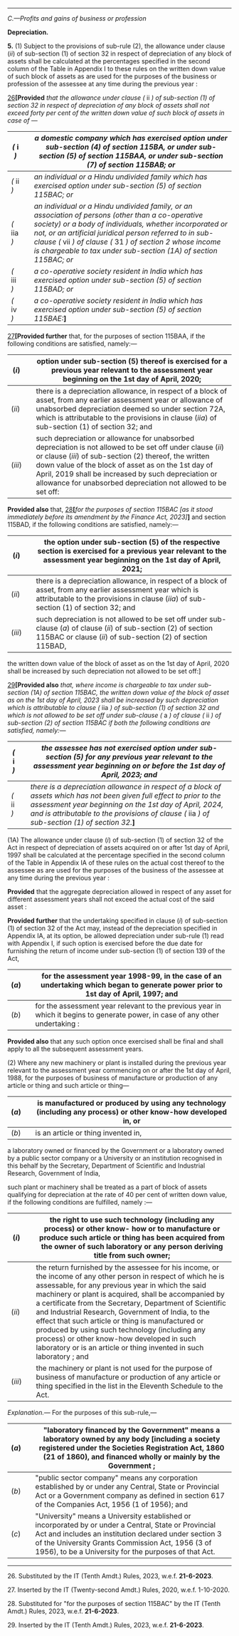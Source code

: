 ****

_C.—Profits and gains of business or profession_

**Depreciation.**

**5.** (1) Subject to the provisions of sub-rule (2), the allowance under clause (_ii_) of sub-section (1) of section 32 in respect of depreciation of any block of assets shall be calculated at the percentages specified in the second column of the Table in Appendix I to these rules on the written down value of such block of assets as are used for the purposes of the business or profession of the assessee at any time during the previous year :

[26](javascript:ShowFootnote\('fn173'\);)**[Provided** _that the allowance under clause (_ ii _) of sub-section (1) of section 32 in respect of depreciation of any block of assets shall not exceed forty per cent of the written down value of such block of assets in case of —_

 _(_ i _)_|  |  _a domestic company which has exercised option under sub-section (4) of section 115BA, or under sub-section (5) of section 115BAA, or under sub-section (7) of section 115BAB; or_  
---|---|---  
 _(_ ii _)_|  |  _an individual or a Hindu undivided family which has exercised option under sub-section (5) of section 115BAC; or_  
 _(_ iia _)_|  |  _an individual or a Hindu undivided family, or an association of persons (other than a co-operative society) or a body of individuals, whether incorporated or not, or an artificial juridical person referred to in sub-clause (_ vii _) of clause (_ 31 _) of section 2 whose income is chargeable to tax under sub-section (1A) of section 115BAC; or_  
 _(_ iii _)_|  |  _a co-operative society resident in India which has exercised option under sub-section (5) of section 115BAD; or_  
 _(_ iv _)_|  |  _a co-operative society resident in India which has exercised option under sub-section (5) of section 115BAE:_**]**  
  
[27](javascript:ShowFootnote\('fn174'\);)**[Provided further** that, for the purposes of section 115BAA, if the following conditions are satisfied, namely:—

(_i_)|  |  option under sub-section (5) thereof is exercised for a previous year relevant to the assessment year beginning on the 1st day of April, 2020;  
---|---|---  
(_ii_)|  |  there is a depreciation allowance, in respect of a block of asset, from any earlier assessment year or allowance of unabsorbed depreciation deemed so under section 72A, which is attributable to the provisions in clause (_iia_) of sub-section (1) of section 32; and  
(_iii_)|  |  such depreciation or allowance for unabsorbed depreciation is not allowed to be set off under clause (_ii_) or clause (_iii_) of sub-section (2) thereof, the written down value of the block of asset as on the 1st day of April, 2019 shall be increased by such depreciation or allowance for unabsorbed depreciation not allowed to be set off:  
  
**Provided also** that, [28](javascript:ShowFootnote\('fn175'\);)**[**_for the purposes of section 115BAC [as it stood immediately before its amendment by the Finance Act, 2023]_**]** and section 115BAD, if the following conditions are satisfied, namely:—

(_i_)|  |  the option under sub-section (5) of the respective section is exercised for a previous year relevant to the assessment year beginning on the 1st day of April, 2021;  
---|---|---  
(_ii_)|  |  there is a depreciation allowance, in respect of a block of asset, from any earlier assessment year which is attributable to the provisions in clause (_iia_) of sub-section (1) of section 32; and  
(_iii_)|  |  such depreciation is not allowed to be set off under sub-clause (_a_) of clause (_ii_) of sub-section (2) of section 115BAC or clause (_ii_) of sub-section (2) of section 115BAD,  
  
the written down value of the block of asset as on the 1st day of April, 2020 shall be increased by such depreciation not allowed to be set off:]

[29](javascript:ShowFootnote\('fn176'\);)**[Provided also** _that, where income is chargeable to tax under sub-section (1A) of section 115BAC, the written down value of the block of asset as on the 1st day of April, 2023 shall be increased by such depreciation which is attributable to clause (_ iia _) of sub-section (1) of section 32 and which is not allowed to be set off under sub-clause (_ a _) of clause (_ ii _) of sub-section (2) of section 115BAC if both the following conditions are satisfied, namely:—_

 _(_ i _)_|  |  _the assessee has not exercised option under sub-section (5) for any previous year relevant to the assessment year beginning on or before the 1st day of April, 2023; and_  
---|---|---  
 _(_ ii _)_|  |  _there is a depreciation allowance in respect of a block of assets which has not been given full effect to prior to the assessment year beginning on the 1st day of April, 2024, and is attributable to the provisions of clause (_ iia _) of sub-section (1) of section 32._**]**  
  
(1A) The allowance under clause (_i_) of sub-section (1) of section 32 of the Act in respect of depreciation of assets acquired on or after 1st day of April, 1997 shall be calculated at the percentage specified in the second column of the Table in Appendix IA of these rules on the actual cost thereof to the assessee as are used for the purposes of the business of the assessee at any time during the previous year :

**Provided** that the aggregate depreciation allowed in respect of any asset for different assessment years shall not exceed the actual cost of the said asset :

**Provided further** that the undertaking specified in clause (_i_) of sub-section (1) of section 32 of the Act may, instead of the depreciation specified in Appendix IA, at its option, be allowed depreciation under sub-rule (1) read with Appendix I, if such option is exercised before the due date for furnishing the return of income under sub-section (1) of section 139 of the Act,

(_a_)|  | for the assessment year 1998-99, in the case of an undertaking which began to generate power prior to 1st day of April, 1997; and  
---|---|---  
(_b_)|  |  for the assessment year relevant to the previous year in which it begins to generate power, in case of any other undertaking :  
  
**Provided also** that any such option once exercised shall be final and shall apply to all the subsequent assessment years.

(2) Where any new machinery or plant is installed during the previous year relevant to the assessment year commencing on or after the 1st day of April, 1988, for the purposes of business of manufacture or production of any article or thing and such article or thing—

(_a_)|  |  is manufactured or produced by using any technology (including any process) or other know-how developed in, or  
---|---|---  
(_b_)|  |  is an article or thing invented in,  
  
a laboratory owned or financed by the Government or a laboratory owned by a public sector company or a University or an institution recognised in this behalf by the Secretary, Department of Scientific and Industrial Research, Government of India,

such plant or machinery shall be treated as a part of block of assets qualifying for depreciation at the rate of 40 per cent of written down value, if the following conditions are fulfilled, namely :—

(_i_)|  |  the right to use such technology (including any process) or other know- how or to manufacture or produce such article or thing has been acquired from the owner of such laboratory or any person deriving title from such owner;  
---|---|---  
(_ii_)|  | the return furnished by the assessee for his income, or the income of any other person in respect of which he is assessable, for any previous year in which the said machinery or plant is acquired, shall be accompanied by a certificate from the Secretary, Department of Scientific and Industrial Research, Government of India, to the effect that such article or thing is manufactured or produced by using such technology (including any process) or other know-how developed in such laboratory or is an article or thing invented in such laboratory ; and  
(_iii_)|  |  the machinery or plant is not used for the purpose of business of manufacture or production of any article or thing specified in the list in the Eleventh Schedule to the Act.  
  
_Explanation.—_ For the purposes of this sub-rule,—

(_a_)|  |  "laboratory financed by the Government" means a laboratory owned by any body [including a society registered under the Societies Registration Act, 1860 (21 of 1860), and financed wholly or mainly by the Government ;  
---|---|---  
(_b_)|  |  "public sector company" means any corporation established by or under any Central, State or Provincial Act or a Government company as defined in section 617 of the Companies Act, 1956 (1 of 1956); and  
(_c_)|  |  "University" means a University established or incorporated by or under a Central, State or Provincial Act and includes an institution declared under section 3 of the University Grants Commission Act, 1956 (3 of 1956), to be a University for the purposes of that Act.  
  
* * *

26\. Substituted by the IT (Tenth Amdt.) Rules, 2023, w.e.f. **21-6-2023**. 

27\. Inserted by the IT (Twenty-second Amdt.) Rules, 2020, w.e.f. 1-10-2020.

28\. Substituted for "for the purposes of section 115BAC" by the IT (Tenth Amdt.) Rules, 2023, w.e.f. **21-6-2023**.

29\. Inserted by the IT (Tenth Amdt.) Rules, 2023, w.e.f. **21-6-2023**.